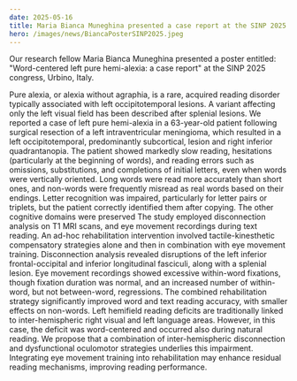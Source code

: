 ```yaml
---
date: 2025-05-16
title: Maria Bianca Muneghina presented a case report at the SINP 2025 congress. 
hero: /images/news/BiancaPosterSINP2025.jpeg
---
```


Our research fellow Maria Bianca Muneghina presented a poster entitled: "Word-centered left pure hemi-alexia: a case report" at the SINP 2025 congress, Urbino, Italy. 

Pure alexia, or alexia without agraphia, is a rare, acquired reading disorder typically associated with left occipitotemporal lesions. A variant affecting only the left visual field has been described after splenial lesions. We reported a case of left pure hemi-alexia in a 63-year-old patient following surgical resection of a left intraventricular meningioma, which resulted in a left occipitotemporal, predominantly  subcortical, lesion and right inferior quadrantanopia. The patient showed markedly slow reading, hesitations (particularly at the beginning of words), and reading errors such as omissions, substitutions, and completions of initial letters, even when words were vertically oriented. Long  words were read more accurately than short ones, and non-words were frequently misread as real words based on their endings. Letter recognition was impaired, particularly for letter pairs or triplets, but the patient correctly identified them after copying. The other cognitive domains were preserved The study employed disconnection analysis on T1 MRI scans, and eye movement recordings during text reading. An ad-hoc rehabilitation intervention involved tactile-kinesthetic compensatory strategies alone and then in combination with eye movement training. Disconnection analysis revealed disruptions of the left inferior frontal-occipital and inferior longitudinal fasciculi, along with a splenial lesion. Eye movement recordings showed excessive within-word fixations, though fixation duration was normal, and an increased number of within-word, but not between-word, regressions. The combined rehabilitation strategy significantly improved word and text reading accuracy, with smaller effects on non-words. Left hemifield reading deficits are traditionally linked to inter-hemispheric right visual and left language areas. However, in this case, the deficit was word-centered and occurred also during natural reading. We propose that a combination of inter-hemispheric disconnection and dysfunctional oculomotor strategies underlies this impairment. Integrating eye movement training into rehabilitation may enhance residual reading mechanisms, improving reading performance.